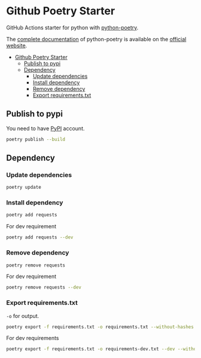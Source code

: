 # Github Poetry Starter

GitHub Actions starter for python with [python-poetry](https://github.com/python-poetry/poetry).

The [complete documentation](https://python-poetry.org/docs/) of python-poetry is available on the [official website](https://python-poetry.org).

- [Github Poetry Starter](#github-poetry-starter)
  - [Publish to pypi](#publish-to-pypi)
  - [Dependency](#dependency)
    - [Update dependencies](#update-dependencies)
    - [Install dependency](#install-dependency)
    - [Remove dependency](#remove-dependency)
    - [Export requirements.txt](#export-requirementstxt)

## Publish to pypi

You need to have [PyPI](https://pypi.org/ "PyPI - Python Package Index") account.

```bash
poetry publish --build
```

## Dependency

### Update dependencies

```bash
poetry update
```

### Install dependency

```bash
poetry add requests
```

For dev requirement

```bash
poetry add requests --dev
```

### Remove dependency

```bash
poetry remove requests
```

For dev requirement

```bash
poetry remove requests --dev
```

### Export requirements.txt

`-o` for output.

```bash
poetry export -f requirements.txt -o requirements.txt --without-hashes
```

For dev requirements

```bash
poetry export -f requirements.txt -o requirements-dev.txt --dev --without-hashes
```
